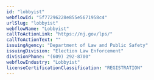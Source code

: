 ```yaml
---
id: "lobbyist"
webflowId: "5f77296228e855e5671958c4"
urlSlug: "lobbyist"
webflowName: "Lobbyist"
callToActionLink: "https://nj.gov/lps/"
callToActionText: ""
issuingAgency: "Department of Law and Public Safety"
issuingDivision: "Election Law Enforcement"
divisionPhone: "(609) 292-8700"
webflowIndustry: "Lobbyist"
licenseCertificationClassification: "REGISTRATION"
---
```

